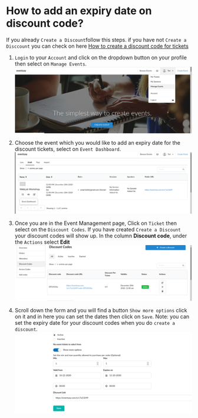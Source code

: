 # How to add an expiry date on discount code?

If you already `Create a Discount`follow this steps.
if you have not `Create a Disccount` you can check on here [How to create a discount code for tickets](https://support.eventyay.com/promotions-discounts/How-to-create-a-discount-code-for-tickets.html)

1. `Login` to your `Account` and click on the dropdown button on your profile then select on `Manage Events`.
![Promotion Discount](/images/how-to-add-an-expiry-date-to-a-discount-code-1.png)

2. Choose the event which you would like to add an expiry date for the discount tickets, select on `Event Dashboard`.
![Promotion Discount](/images/how-to-add-an-expiry-date-to-a-discount-code-2.png)

3. Once you are in the  Event Management page, Click on `Ticket` then select on the `Discount Codes`. 
    If you have created `Create a Discount` your discount codes will show up.
    In the column **Discount code**, under the `Actions` select **Edit**
![Promotion Discount](/images/how-to-add-an-expiry-date-to-a-discount-code-3.png)

4. Scroll down the form and you will find a button `Show more options` click on it and in here you can set the dates then click on `Save`.
Note: you can set the expiry date for your discount codes when you do `create a discount`.
![Promotion Discount](/images/how-to-add-an-expiry-date-to-a-discount-code-4.png)


    
